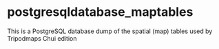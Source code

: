 # postgresqldatabase_maptables
This is a PostgreSQL database dump of the spatial (map) tables used by Tripodmaps Chui edition
